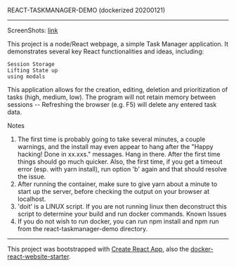 REACT-TASKMANAGER-DEMO (dockerized 20200121)

******************************************************

ScreenShots: [link](https://imgur.com/a/C0HCGSL)

This project is a node/React webpage, a simple Task Manager application. It demonstrates several key React functionalities and ideas, including:

    Session Storage
    Lifting State up
    using modals

This application allows for the creation, editing, deletion and prioritization of tasks (high, medium, low). The program will not retain memory between sessions -- Refreshing the browser (e.g. F5) will delete any entered task data.

Notes

1) The first time is probably going to take several minutes, a couple warnings, and the install may even appear to hang after the "Happy hacking! Done in xx.xxs." messages. Hang in there. After the first time things should go much quicker. Also, the first time, if you get a timeout error (esp. with yarn install), run option 'b' again and that should resolve the issue.
2) After running the container, make sure to give yarn about a minute to start up the server, before checking the output on your browser at localhost.
3) 'doit' is a LINUX script. If you are not running linux then deconstruct this script to determine your build and run docker commands.
Known Issues
4) If you do not wish to run docker, you can run npm install and npm run from the react-taskmanager-demo directory.

******************************************************


This project was bootstrapped with [Create React App](https://github.com/facebook/create-react-app), also the [docker-react-website-starter](https://github.com/tomcarbon/docker-react-website-starter).


